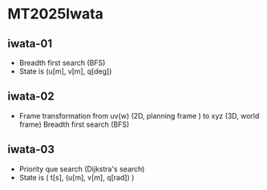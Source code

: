 # MT2025Iwata
## iwata-01
- Breadth first search (BFS)
- State is (u[m], v[m], q[deg])
## iwata-02
- Frame transformation from uv(w) (2D, planning frame ) to xyz (3D, world frame)
Breadth first search (BFS)
## iwata-03
- Priority que search (Dijkstra's search)
- State is ( t[s], (u[m], v[m], q[rad]) )
